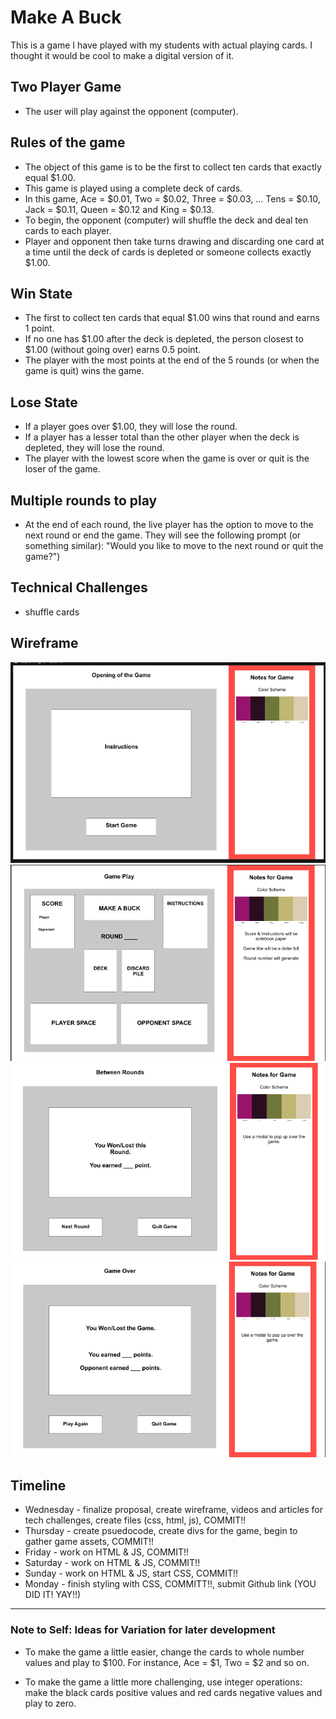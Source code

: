 # Make A Buck  
This is a game I have played with my students with actual playing cards. I thought it would be cool to make a digital version of it.


## Two Player Game 
- The user will play against the opponent (computer).


## Rules of the game
- The object of this game is to be the first to collect ten cards that exactly equal $1.00.
- This game is played using a complete deck of cards.
- In this game, Ace = $0.01, Two = $0.02, Three = $0.03, … Tens = $0.10, Jack = $0.11, Queen = $0.12 and King = $0.13.
- To begin, the opponent (computer) will shuffle the deck and deal ten cards to each player.
- Player and opponent then take turns drawing and discarding one card at a time until the deck of cards is depleted or someone collects exactly $1.00.


## Win State
- The first to collect ten cards that equal $1.00 wins that round and earns 1 point. 
- If no one has $1.00 after the deck is depleted, the person closest to $1.00 (without going over) earns 0.5 point.
- The player with the most points at the end of the 5 rounds (or when the game is quit) wins the game. 


## Lose State
- If a player goes over $1.00, they will lose the round.
- If a player has a lesser total than the other player when the deck is depleted, they will lose the round.
- The player with the lowest score when the game is over or quit is the loser of the game.


## Multiple rounds to play
- At the end of each round, the live player has the option to move to the next round or end the game. They will see the following prompt (or something similar): "Would you like to move to the next round or quit the game?")


## Technical Challenges
- shuffle cards



## Wireframe
![Game Open](/wireframe/game-open.png)
![Game Play](/wireframe/game-play.png)
![Game Round End](/wireframe/game-round-end.png)
![Game Over](/wireframe/game-over.png)


## Timeline 
- Wednesday - finalize proposal, create wireframe, videos and articles for tech challenges, create files (css, html, js), COMMIT!!
- Thursday - create psuedocode, create divs for the game, begin to gather game assets, COMMIT!!
- Friday - work on HTML & JS, COMMIT!!
- Saturday - work on HTML & JS, COMMIT!!
- Sunday - work on HTML & JS, start CSS, COMMIT!!
- Monday - finish styling with CSS, COMMITT!!, submit Github link (YOU DID IT! YAY!!)

---

### Note to Self: Ideas for Variation for later development
- To make the game a little easier, change the cards to whole number values and play to $100. For instance, Ace = $1, Two = $2 and so on.

- To make the game a little more challenging, use integer operations: make the black cards positive values and red cards negative values and play to zero.

